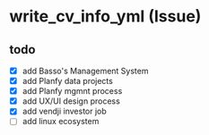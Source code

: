 # write_cv_info_yml (Issue)

## todo

- [x] add Basso's Management System
- [x] add Planfy data projects
- [x] add Planfy mgmnt process
- [x] add UX/UI design process
- [x] add vendji investor job
- [ ] add linux ecosystem